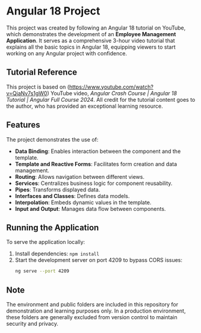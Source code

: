 # Angular 18 Project

This project was created by following an Angular 18 tutorial on YouTube, which demonstrates the development of an **Employee Management Application**. It serves as a comprehensive 3-hour video tutorial that explains all the basic topics in Angular 18, equipping viewers to start working on any Angular project with confidence.

## Tutorial Reference

This project is based on (https://www.youtube.com/watch?v=QjaNv7s1gW0) YouTube video, *Angular Crash Course | Angular 18 Tutorial | Angular Full Course 2024*. All credit for the tutorial content goes to the author, who has provided an exceptional learning resource.

## Features

The project demonstrates the use of:
- **Data Binding**: Enables interaction between the component and the template.
- **Template and Reactive Forms**: Facilitates form creation and data management.
- **Routing**: Allows navigation between different views.
- **Services**: Centralizes business logic for component reusability.
- **Pipes**: Transforms displayed data.
- **Interfaces and Classes**: Defines data models.
- **Interpolation**: Embeds dynamic values in the template.
- **Input and Output**: Manages data flow between components.

## Running the Application

To serve the application locally:
1. Install dependencies: `npm install`
2. Start the development server on port 4209 to bypass CORS issues:  
   ```bash
   ng serve --port 4209

##  Note
The environment and public folders are included in this repository for demonstration and learning purposes only. 
In a production environment, these folders are generally excluded from version control to maintain security and privacy.
